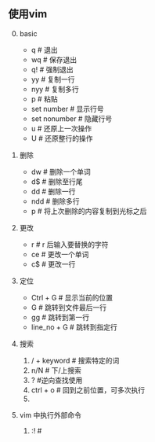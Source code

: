 ## 使用vim

0. basic
   - q     # 退出
   - wq    # 保存退出
   - q!    # 强制退出
   - yy    # 复制一行
   - nyy   # 复制多行
   - p     # 粘贴
   - set number    # 显示行号
   - set nonumber    # 隐藏行号
   - u     # 还原上一次操作
   - U     # 还原整行的操作
1. 删除
   - dw    # 删除一个单词
   - d$    # 删除至行尾
   - dd    # 删除一行
   - ndd   # 删除多行
   - p     # 将上次删除的内容复制到光标之后
2. 更改
   - r     # r 后输入要替换的字符
   - ce    # 更改一个单词
   - c$    # 更改一行
3. 定位
   - Ctrl + G  # 显示当前的位置
   - G  # 跳转到文件最后一行
   - gg # 跳转到第一行
   - line_no + G    # 跳转到指定行

4. 搜索
   1. / + keyword   # 搜索特定的词
   2. n/N   # 下/上搜索
   3. ?    #逆向查找使用
   4. ctrl + o  # 回到之前位置，可多次执行 
   5. 

5. vim 中执行外部命令
   1. :!    # 